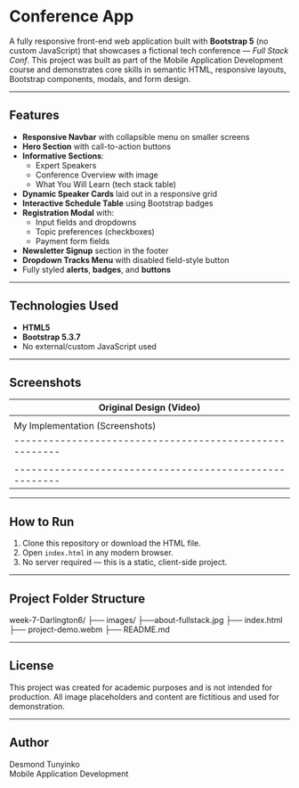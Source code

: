 # Conference App

A fully responsive front-end web application built with **Bootstrap 5** (no custom JavaScript) that showcases a fictional tech conference — *Full Stack Conf*. This project was built as part of the Mobile Application Development course and demonstrates core skills in semantic HTML, responsive layouts, Bootstrap components, modals, and form design.

---

## Features

- **Responsive Navbar** with collapsible menu on smaller screens
- **Hero Section** with call-to-action buttons
- **Informative Sections**:
  - Expert Speakers
  - Conference Overview with image
  - What You Will Learn (tech stack table)
- **Dynamic Speaker Cards** laid out in a responsive grid
- **Interactive Schedule Table** using Bootstrap badges
- **Registration Modal** with:
  - Input fields and dropdowns
  - Topic preferences (checkboxes)
  - Payment form fields
- **Newsletter Signup** section in the footer
- **Dropdown Tracks Menu** with disabled field-style button
- Fully styled **alerts**, **badges**, and **buttons**

---

## Technologies Used

- **HTML5**
- **Bootstrap 5.3.7**
- No external/custom JavaScript used

---

## Screenshots

| Original Design (Video)
|-------------------------------------------------------|
|                                                       |
| My Implementation (Screenshots)
|-------------------------------------------------------|
|                                                       |
|-------------------------------------------------------|

---
## How to Run

1. Clone this repository or download the HTML file.
2. Open `index.html` in any modern browser.
3. No server required — this is a static, client-side project.

---

## Project Folder Structure
week-7-Darlington6/
├── images/
    ├──about-fullstack.jpg
├── index.html
├── project-demo.webm
├── README.md

---

## License

This project was created for academic purposes and is not intended for production. All image placeholders and content are fictitious and used for demonstration.

---

## Author

Desmond Tunyinko  
Mobile Application Development  
